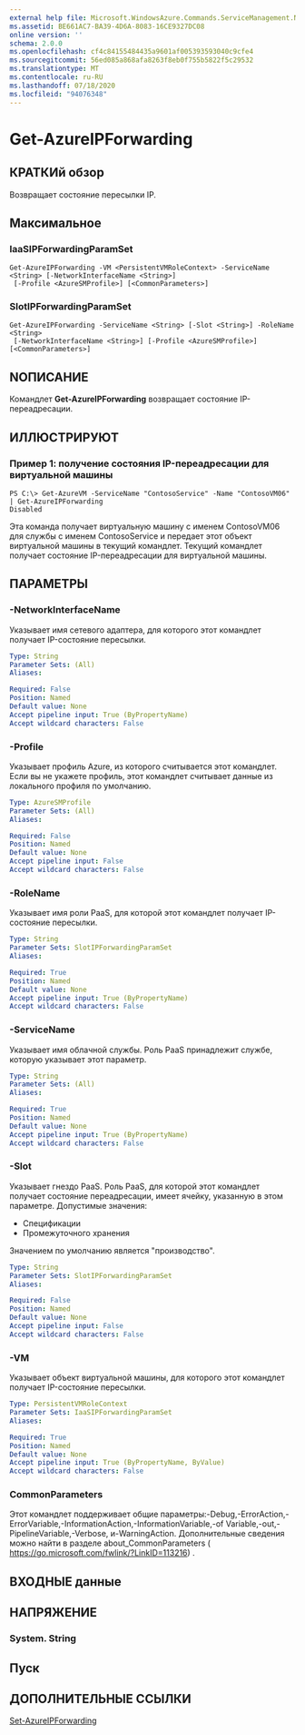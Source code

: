 ```yaml
---
external help file: Microsoft.WindowsAzure.Commands.ServiceManagement.Network.dll-Help.xml
ms.assetid: BE661AC7-BA39-4D6A-8083-16CE9327DC08
online version: ''
schema: 2.0.0
ms.openlocfilehash: cf4c84155484435a9601af005393593040c9cfe4
ms.sourcegitcommit: 56ed085a868afa8263f8eb0f755b5822f5c29532
ms.translationtype: MT
ms.contentlocale: ru-RU
ms.lasthandoff: 07/18/2020
ms.locfileid: "94076348"
---
```

# Get-AzureIPForwarding

## КРАТКИй обзор
Возвращает состояние пересылки IP.

## Максимальное

### IaaSIPForwardingParamSet
```
Get-AzureIPForwarding -VM <PersistentVMRoleContext> -ServiceName <String> [-NetworkInterfaceName <String>]
 [-Profile <AzureSMProfile>] [<CommonParameters>]
```

### SlotIPForwardingParamSet
```
Get-AzureIPForwarding -ServiceName <String> [-Slot <String>] -RoleName <String>
 [-NetworkInterfaceName <String>] [-Profile <AzureSMProfile>] [<CommonParameters>]
```

## NОПИСАНИЕ
Командлет **Get-AzureIPForwarding** возвращает состояние IP-переадресации.

## ИЛЛЮСТРИРУЮТ

### Пример 1: получение состояния IP-переадресации для виртуальной машины
```
PS C:\> Get-AzureVM -ServiceName "ContosoService" -Name "ContosoVM06" | Get-AzureIPForwarding
Disabled
```

Эта команда получает виртуальную машину с именем ContosoVM06 для службы с именем ContosoService и передает этот объект виртуальной машины в текущий командлет.
Текущий командлет получает состояние IP-переадресации для виртуальной машины.

## ПАРАМЕТРЫ

### -NetworkInterfaceName
Указывает имя сетевого адаптера, для которого этот командлет получает IP-состояние пересылки.

```yaml
Type: String
Parameter Sets: (All)
Aliases: 

Required: False
Position: Named
Default value: None
Accept pipeline input: True (ByPropertyName)
Accept wildcard characters: False
```

### -Profile
Указывает профиль Azure, из которого считывается этот командлет. Если вы не укажете профиль, этот командлет считывает данные из локального профиля по умолчанию.

```yaml
Type: AzureSMProfile
Parameter Sets: (All)
Aliases: 

Required: False
Position: Named
Default value: None
Accept pipeline input: False
Accept wildcard characters: False
```

### -RoleName
Указывает имя роли PaaS, для которой этот командлет получает IP-состояние пересылки.

```yaml
Type: String
Parameter Sets: SlotIPForwardingParamSet
Aliases: 

Required: True
Position: Named
Default value: None
Accept pipeline input: True (ByPropertyName)
Accept wildcard characters: False
```

### -ServiceName
Указывает имя облачной службы.
Роль PaaS принадлежит службе, которую указывает этот параметр.

```yaml
Type: String
Parameter Sets: (All)
Aliases: 

Required: True
Position: Named
Default value: None
Accept pipeline input: True (ByPropertyName)
Accept wildcard characters: False
```

### -Slot
Указывает гнездо PaaS.
Роль PaaS, для которой этот командлет получает состояние переадресации, имеет ячейку, указанную в этом параметре.
Допустимые значения: 

- Спецификации
- Промежуточного хранения 

Значением по умолчанию является "производство".

```yaml
Type: String
Parameter Sets: SlotIPForwardingParamSet
Aliases: 

Required: False
Position: Named
Default value: None
Accept pipeline input: False
Accept wildcard characters: False
```

### -VM
Указывает объект виртуальной машины, для которого этот командлет получает IP-состояние пересылки.

```yaml
Type: PersistentVMRoleContext
Parameter Sets: IaaSIPForwardingParamSet
Aliases: 

Required: True
Position: Named
Default value: None
Accept pipeline input: True (ByPropertyName, ByValue)
Accept wildcard characters: False
```

### CommonParameters
Этот командлет поддерживает общие параметры:-Debug,-ErrorAction,-ErrorVariable,-InformationAction,-InformationVariable,-of Variable,-out,-PipelineVariable,-Verbose, и-WarningAction. Дополнительные сведения можно найти в разделе about_CommonParameters ( https://go.microsoft.com/fwlink/?LinkID=113216) .

## ВХОДНЫЕ данные

## НАПРЯЖЕНИЕ

### System. String

## Пуск

## ДОПОЛНИТЕЛЬНЫЕ ССЫЛКИ

[Set-AzureIPForwarding](./Set-AzureIPForwarding.md)


